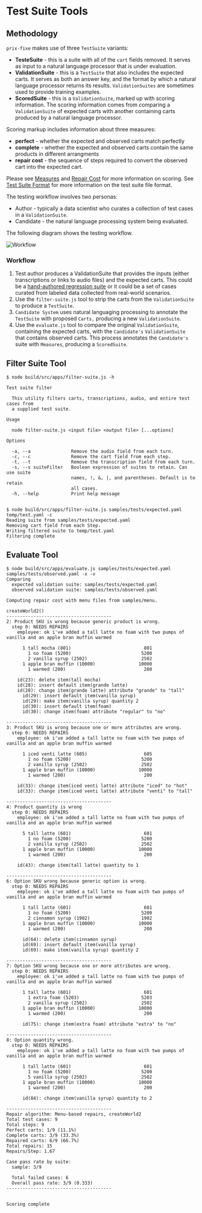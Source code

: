 # Test Suite Tools

## Methodology

`prix-fixe` makes use of three `TestSuite` variants:
* **TesteSuite** - this is a suite with all of the `cart` fields removed. It serves as input to a natural language processor that is under evaluation.
* **ValidationSuite** - this is a `TestSuite` that also includes the expected carts. It serves as both an answer key, and the format by which a natural language processor returns its results. `ValidationSuites` are sometimes used to provide training examples.
* **ScoredSuite** - this is a `ValidationSuite`, marked up with scoring information. The scoring information comes from comparing a `ValidationSuite` of expected carts with another containing carts produced by a natural language processor.

Scoring markup includes information about three measures:
* **perfect** - whether the expected and observed carts match perfectly
* **complete** - whether the expected and observed carts contain the same products in different arrangments
* **repair cost** - the sequence of steps required to convert the observed cart into the expected cart.

Please see [Measures](measures.md) and [Repair Cost](repair_cost) for more information on scoring. See [Test Suite Format](test_suite_format) for more information on the test suite file format.

The testing workflow involves two personas:
* Author - typically a data scientist who curates a collection of test cases in a `ValidationSuite`.
* Candidate - the natural language processing system being evaluated.

The following diagram shows the testing workflow.

![Workflow](./workflow.svg)

### Workflow
1. Test author produces a ValidationSuite that provides the inputs (either transcriptions or links to audio files) and the expected carts. This could be a [hand-authored regression suite](../samples/tests/regression.yaml) or it could be a set of cases curated from labeled data collected from real-world scenarios.
2. Use the `filter-suite.js` tool to strip the carts from the `ValidationSuite` to produce a `TestSuite`.
3. `Candidate System` uses natural languaging processing to annotate the `TestSuite` with proposed `Carts,` producing a new `ValidationSuite`.
4. Use the `evaluate.js` tool to compare the original `ValidationSuite`, containing the expected carts, with the `Candidate's` `ValidationSuite` that contains observed carts. This process annotates the `Candidate's` suite with `Measures`, producing a `ScoredSuite`.

## Filter Suite Tool


[//]: # (spawn node build/src/apps/filter-suite.js -h)
~~~
$ node build/src/apps/filter-suite.js -h

Test suite filter

  This utility filters carts, transcriptions, audio, and entire test cases from 
  a supplied test suite.                                                        

Usage

  node filter-suite.js <input file> <output file> [...options] 

Options

  -a, --a               Remove the audio field from each turn.                  
  -c, --c               Remove the cart field from each step.                   
  -t, --t               Remove the transcription field from each turn.          
  -s, --s suiteFilter   Boolean expression of suites to retain. Can use suite   
                        names, !, &, |, and parentheses. Default is to retain   
                        all cases.                                              
  -h, --help            Print help message                                      


~~~

[//]: # (spawn node build/src/apps/filter-suite.js samples/tests/expected.yaml temp/test.yaml -c)
~~~
$ node build/src/apps/filter-suite.js samples/tests/expected.yaml temp/test.yaml -c
Reading suite from samples/tests/expected.yaml
Removing cart field from each Step.
Writing filtered suite to temp/test.yaml
Filtering complete

~~~


## Evaluate Tool

[//]: # (spawn node build/src/apps/evaluate.js samples/tests/expected.yaml samples/tests/observed.yaml -x -v)
~~~
$ node build/src/apps/evaluate.js samples/tests/expected.yaml samples/tests/observed.yaml -x -v
Comparing
  expected validation suite: samples/tests/expected.yaml
  observed validation suite: samples/tests/observed.yaml
 
Computing repair cost with menu files from samples/menu.
 
createWorld2()
---------------------------------------
2: Product SKU is wrong because generic product is wrong.
  step 0: NEEDS REPAIRS
    employee: ok i've added a tall latte no foam with two pumps of vanilla and an apple bran muffin warmed
 
      1 tall mocha (801)                           801
        1 no foam (5200)                          5200
        2 vanilla syrup (2502)                    2502
      1 apple bran muffin (10000)                10000
        1 warmed (200)                             200
 
    id(23): delete item(tall mocha)
    id(28): insert default item(grande latte)
    id(28): change item(grande latte) attribute "grande" to "tall"
      id(29): insert default item(vanilla syrup)
      id(29): make item(vanilla syrup) quantity 2
      id(30): insert default item(foam)
      id(30): change item(foam) attribute "regular" to "no"
 
---------------------------------------
3: Product SKU is wrong because one or more attributes are wrong.
  step 0: NEEDS REPAIRS
    employee: ok i've added a tall latte no foam with two pumps of vanilla and an apple bran muffin warmed
 
      1 iced venti latte (605)                     605
        1 no foam (5200)                          5200
        2 vanilla syrup (2502)                    2502
      1 apple bran muffin (10000)                10000
        1 warmed (200)                             200
 
    id(33): change item(iced venti latte) attribute "iced" to "hot"
    id(33): change item(iced venti latte) attribute "venti" to "tall"
 
---------------------------------------
4: Product quantity is wrong
  step 0: NEEDS REPAIRS
    employee: ok i've added a tall latte no foam with two pumps of vanilla and an apple bran muffin warmed
 
      5 tall latte (601)                           601
        1 no foam (5200)                          5200
        2 vanilla syrup (2502)                    2502
      1 apple bran muffin (10000)                10000
        1 warmed (200)                             200
 
    id(43): change item(tall latte) quantity to 1
 
---------------------------------------
6: Option SKU wrong because generic option is wrong.
  step 0: NEEDS REPAIRS
    employee: ok i've added a tall latte no foam with two pumps of vanilla and an apple bran muffin warmed
 
      1 tall latte (601)                           601
        1 no foam (5200)                          5200
        2 cinnamon syrup (1902)                   1902
      1 apple bran muffin (10000)                10000
        1 warmed (200)                             200
 
      id(64): delete item(cinnamon syrup)
      id(69): insert default item(vanilla syrup)
      id(69): make item(vanilla syrup) quantity 2
 
---------------------------------------
7: Option SKU wrong because one or more attributes are wrong.
  step 0: NEEDS REPAIRS
    employee: ok i've added a tall latte no foam with two pumps of vanilla and an apple bran muffin warmed
 
      1 tall latte (601)                           601
        1 extra foam (5203)                       5203
        2 vanilla syrup (2502)                    2502
      1 apple bran muffin (10000)                10000
        1 warmed (200)                             200
 
      id(75): change item(extra foam) attribute "extra" to "no"
 
---------------------------------------
8: Option quantity wrong.
  step 0: NEEDS REPAIRS
    employee: ok i've added a tall latte no foam with two pumps of vanilla and an apple bran muffin warmed
 
      1 tall latte (601)                           601
        1 no foam (5200)                          5200
        5 vanilla syrup (2502)                    2502
      1 apple bran muffin (10000)                10000
        1 warmed (200)                             200
 
      id(84): change item(vanilla syrup) quantity to 2
 
---------------------------------------
Repair algorithm: Menu-based repairs, createWorld2
Total test cases: 9
Total steps: 9
Perfect carts: 1/9 (11.1%)
Complete carts: 3/9 (33.3%)
Repaired carts: 6/9 (66.7%)
Total repairs: 15
Repairs/Step: 1.67
 
Case pass rate by suite:
  sample: 3/9
  
  Total failed cases: 6
  Overall pass rate: 3/9 (0.333)
---------------------------------------


Scoring complete


~~~


